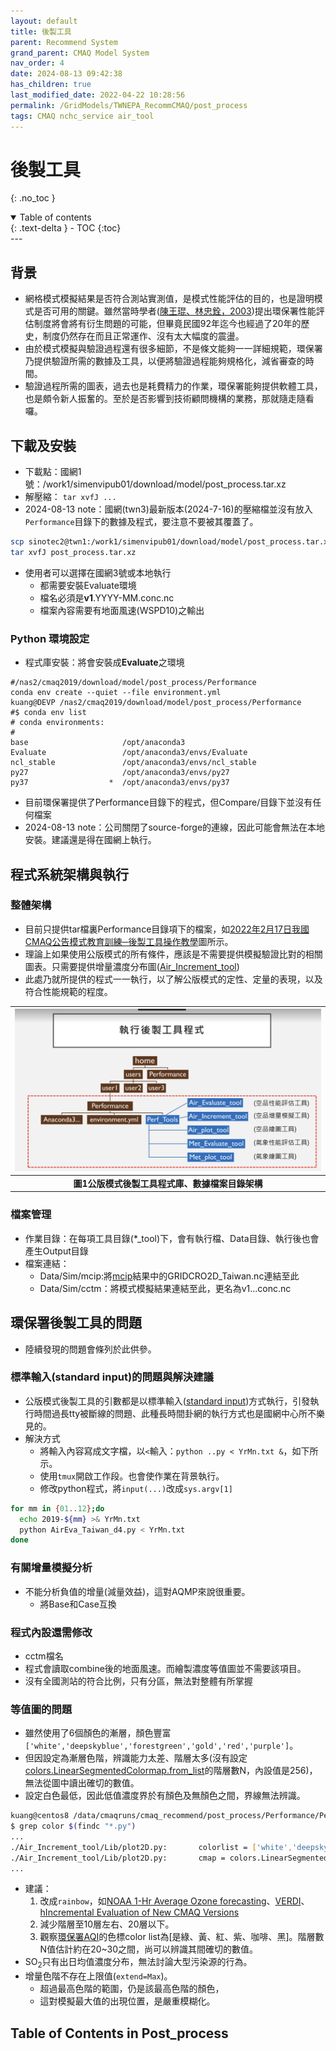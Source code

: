```yaml
---
layout: default
title: 後製工具
parent: Recommend System
grand_parent: CMAQ Model System
nav_order: 4
date: 2024-08-13 09:42:38
has_children: true
last_modified_date: 2022-04-22 10:28:56
permalink: /GridModels/TWNEPA_RecommCMAQ/post_process
tags: CMAQ nchc_service air_tool
---
```


# 後製工具
{: .no_toc }

<details open markdown="block">
  <summary>
    Table of contents
  </summary>
  {: .text-delta }
- TOC
{:toc}
</details>
---

## 背景

- 網格模式模擬結果是否符合測站實測值，是模式性能評估的目的，也是證明模式是否可用的關鍵。雖然當時學者([陳王琨、林忠銓，2003])提出環保署性能評估制度將會將有衍生問題的可能，但畢竟民國92年迄今也經過了20年的歷史，制度仍然存在而且正常運作、沒有太大幅度的震盪。
- 由於模式模擬與驗證過程還有很多細節，不是條文能夠一一詳細規範，環保署乃提供驗證所需的數據及工具，以便將驗證過程能夠規格化，減省審查的時間。
- 驗證過程所需的圖表，過去也是耗費精力的作業，環保署能夠提供軟體工具，也是頗令新人振奮的。至於是否影響到技術顧問機構的業務，那就隨走隨看囉。

[陳王琨、林忠銓，2003]: <http://nhuir.nhu.edu.tw/retrieve/7958/3042040201.pdf> "陳王琨、林忠詮，2003，「空氣品質模擬規範與模式審核管理新制度之建置研究」，2003 年氣膠研討會論文集"

## 下載及安裝

- 下載點：國網1號：/work1/simenvipub01/download/model/post_process.tar.xz
- 解壓縮： `tar xvfJ ...`
- 2024-08-13 note：國網(twn3)最新版本(2024-7-16)的壓縮檔並沒有放入`Performance`目錄下的數據及程式，要注意不要被其覆蓋了。

```bash
scp sinotec2@twn1:/work1/simenvipub01/download/model/post_process.tar.xz .
tar xvfJ post_process.tar.xz
```

- 使用者可以選擇在國網3號或本地執行
  - 都需要安裝Evaluate環境
  - 檔名必須是**v1**.YYYY-MM.conc.nc
  - 檔案內容需要有地面風速(WSPD10)之輸出

### Python 環境設定

- 程式庫安裝：將會安裝成**Evaluate**之環境

```bath
#/nas2/cmaq2019/download/model/post_process/Performance
conda env create --quiet --file environment.yml
kuang@DEVP /nas2/cmaq2019/download/model/post_process/Performance
#$ conda env list
# conda environments:
#
base                     /opt/anaconda3
Evaluate                 /opt/anaconda3/envs/Evaluate
ncl_stable               /opt/anaconda3/envs/ncl_stable
py27                     /opt/anaconda3/envs/py27
py37                  *  /opt/anaconda3/envs/py37
```

- 目前環保署提供了Performance目錄下的程式，但Compare/目錄下並沒有任何檔案
- 2024-08-13 note：公司關閉了source-forge的連線，因此可能會無法在本地安裝。建議還是得在國網上執行。

## 程式系統架構與執行

### 整體架構

- 目前只提供tar檔裏Performance目錄項下的檔案，如[2022年2月17日我國CMAQ公告模式教育訓練─後製工具操作教學](https://drive.google.com/drive/folders/1_GdUsRXQU1p8QhwwDbhz-nVhgUQBbftX)圖所示。
- 理論上如果使用公版模式的所有條件，應該是不需要提供模擬驗證比對的相關圖表。只需要提供增量濃度分布圖([Air_Increment_tool](https://sinotec2.github.io/Focus-on-Air-Quality/GridModels/TWNEPA_RecommCMAQ/post_process/4.Air_Increment/))
- 此處乃就所提供的程式一一執行，以了解公版模式的定性、定量的表現，以及符合性能規範的程度。

| ![post_process.PNG](./pngs/post_process.png) |
|:--:|
| <b>圖1公版模式後製工具程式庫、數據檔案目錄架構</b>|

### 檔案管理

- 作業目錄：在每項工具目錄(*_tool)下，會有執行檔、Data目錄、執行後也會產生Output目錄
- 檔案連結：
  - Data/Sim/mcip:將[mcip](https://sinotec2.github.io/Focus-on-Air-Quality/GridModels/MCIP/)結果中的GRIDCRO2D_Taiwan.nc連結至此
  - Data/Sim/cctm：將模式模擬結果連結至此，更名為v1...conc.nc

## 環保署後製工具的問題

- 陸續發現的問題會條列於此供參。

### 標準輸入(standard input)的問題與解決建議

- 公版模式後製工具的引數都是以標準輸入([standard input](https://blog.xuite.net/tzeng015/twblog/113272123-Standard+Input+and+Output))方式執行，引發執行時間過長tty被斷線的問題、此種長時間卦網的執行方式也是國網中心所不樂見的。
- 解決方式
  - 將輸入內容寫成文字檔，以`<`輸入：`python ..py < YrMn.txt &`，如下所示。
  - 使用`tmux`開啟工作段。也會使作業在背景執行。
  - 修改python程式，將`input(...)`改成`sys.argv[1]`

```bash
for mm in {01..12};do 
  echo 2019-${mm} >& YrMn.txt
  python AirEva_Taiwan_d4.py < YrMn.txt
done
```

### 有關增量模擬分析

- 不能分析負值的增量(減量效益)，這對AQMP來說很重要。
  - 將Base和Case互換

### 程式內設還需修改

- cctm檔名
- 程式會讀取combine後的地面風速。而繪製濃度等值圖並不需要該項目。
- 沒有全國測站的符合比例，只有分區，無法對整體有所掌握

### 等值圖的問題

- 雖然使用了6個顏色的漸層，顏色豐富`['white','deepskyblue','forestgreen','gold','red','purple']`。
- 但因設定為漸層色階，辨識能力太差、階層太多(沒有設定[colors.LinearSegmentedColormap.from_list](https://matplotlib.org/3.5.0/api/_as_gen/matplotlib.colors.LinearSegmentedColormap.html)的階層數N，內設值是256)，無法從圖中讀出確切的數值。
- 設定白色最低，因此低值濃度界於有顏色及無顏色之間，界線無法辨識。

```bash
kuang@centos8 /data/cmaqruns/cmaq_recommend/post_process/Performance/Perf_Tools
$ grep color $(findc "*.py")
...
./Air_Increment_tool/Lib/plot2D.py:       colorlist = ['white','deepskyblue','forestgreen','gold','red','purple']
./Air_Increment_tool/Lib/plot2D.py:       cmap = colors.LinearSegmentedColormap.from_list('AAA', colorlist)
...
```

- 建議：
  1. 改成`rainbow`，如[NOAA 1-Hr Average Ozone forecasting](https://airquality.weather.gov/)、[VERDI](https://sinotec2.github.io/Focus-on-Air-Quality/GridModels/TWNEPA_RecommCMAQ/emis_sens/2add_NewPt/#201901模擬結果差值)、[hIncremental Evaluation of New CMAQ Versions](https://www.epa.gov/cmaq/incremental-evaluation-new-cmaq-versions)
  1. 減少階層至10層左右、20層以下。
  1. 觀察[環保署AQI](https://airtw.epa.gov.tw/)的色標color list為[是綠、黃、紅、紫、咖啡、黑]。階層數N值估計約在20~30之間，尚可以辨識其間確切的數值。
- SO<sub>2</sub>只有出日均值濃度分布，無法討論大型污染源的行為。
- 增量色階不存在上限值(`extend=Max`)。
  - 超過最高色階的範圍，仍是該最高色階的顏色，
  - 這對模擬最大值的出現位置，是嚴重模糊化。

## Table of Contents in Post_process